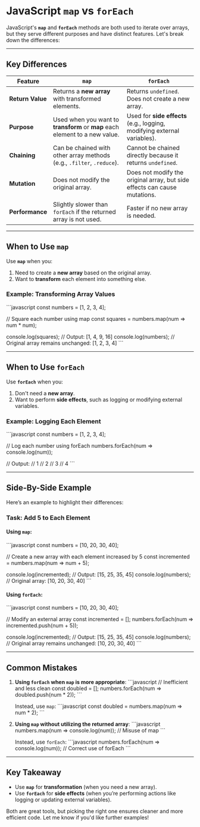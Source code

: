 
# JavaScript `map` vs `forEach`

JavaScript's **`map`** and **`forEach`** methods are both used to iterate over arrays, but they serve different purposes and have distinct features. Let's break down the differences:

---

## **Key Differences**

| Feature                        | **`map`**                                  | **`forEach`**                             |
|--------------------------------|--------------------------------------------|-------------------------------------------|
| **Return Value**               | Returns a **new array** with transformed elements. | Returns `undefined`. Does not create a new array. |
| **Purpose**                    | Used when you want to **transform** or **map** each element to a new value. | Used for **side effects** (e.g., logging, modifying external variables). |
| **Chaining**                   | Can be chained with other array methods (e.g., `.filter`, `.reduce`). | Cannot be chained directly because it returns `undefined`. |
| **Mutation**                   | Does not modify the original array.         | Does not modify the original array, but side effects can cause mutations. |
| **Performance**                | Slightly slower than `forEach` if the returned array is not used. | Faster if no new array is needed. |

---

## **When to Use `map`**
Use **`map`** when you:
1. Need to create a **new array** based on the original array.
2. Want to **transform** each element into something else.

### Example: Transforming Array Values
\`\`\`javascript
const numbers = [1, 2, 3, 4];

// Square each number using map
const squares = numbers.map(num => num * num);

console.log(squares); // Output: [1, 4, 9, 16]
console.log(numbers); // Original array remains unchanged: [1, 2, 3, 4]
\`\`\`

---

## **When to Use `forEach`**
Use **`forEach`** when you:
1. Don't need a **new array**.
2. Want to perform **side effects**, such as logging or modifying external variables.

### Example: Logging Each Element
\`\`\`javascript
const numbers = [1, 2, 3, 4];

// Log each number using forEach
numbers.forEach(num => console.log(num));

// Output:
// 1
// 2
// 3
// 4
\`\`\`

---

## **Side-By-Side Example**

Here’s an example to highlight their differences:

### Task: Add 5 to Each Element
#### Using `map`:
\`\`\`javascript
const numbers = [10, 20, 30, 40];

// Create a new array with each element increased by 5
const incremented = numbers.map(num => num + 5);

console.log(incremented); // Output: [15, 25, 35, 45]
console.log(numbers);     // Original array: [10, 20, 30, 40]
\`\`\`

#### Using `forEach`:
\`\`\`javascript
const numbers = [10, 20, 30, 40];

// Modify an external array
const incremented = [];
numbers.forEach(num => incremented.push(num + 5));

console.log(incremented); // Output: [15, 25, 35, 45]
console.log(numbers);     // Original array remains unchanged: [10, 20, 30, 40]
\`\`\`

---

## **Common Mistakes**

1. **Using `forEach` when `map` is more appropriate**:
   \`\`\`javascript
   // Inefficient and less clean
   const doubled = [];
   numbers.forEach(num => doubled.push(num * 2));
   \`\`\`

   Instead, use `map`:
   \`\`\`javascript
   const doubled = numbers.map(num => num * 2);
   \`\`\`

2. **Using `map` without utilizing the returned array**:
   \`\`\`javascript
   numbers.map(num => console.log(num)); // Misuse of map
   \`\`\`

   Instead, use `forEach`:
   \`\`\`javascript
   numbers.forEach(num => console.log(num)); // Correct use of forEach
   \`\`\`

---

## **Key Takeaway**
- Use **`map`** for **transformation** (when you need a new array).
- Use **`forEach`** for **side effects** (when you’re performing actions like logging or updating external variables).

Both are great tools, but picking the right one ensures cleaner and more efficient code. Let me know if you'd like further examples!
